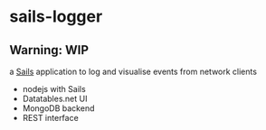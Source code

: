 # sails-logger

## Warning: WIP

a [Sails](http://sailsjs.org) application to log and visualise events from network clients

* nodejs with Sails
* Datatables.net UI
* MongoDB backend
* REST interface
